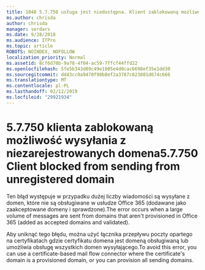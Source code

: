 ```yaml
---
title: 1048 5.7.750 usługa jest niedostępna. Klient zablokowaną możliwość wysyłania z niezarejestrowanych domen
ms.author: chrisda
author: chrisda
manager: serdars
ms.date: 9/28/2018
ms.audience: ITPro
ms.topic: article
ROBOTS: NOINDEX, NOFOLLOW
localization_priority: Normal
ms.assetid: 8cf6d70b-9a78-4f04-ac59-7ffcf44ffd22
ms.openlocfilehash: 5fe5b343d89c49e1805e4d0cac6698ef35e1dd30
ms.sourcegitcommit: dd43cc0a9470f98b8ef2a3787c823801d674c666
ms.translationtype: MT
ms.contentlocale: pl-PL
ms.lasthandoff: 02/12/2019
ms.locfileid: "29921934"
---
```

# <a name="57750-client-blocked-from-sending-from-unregistered-domain"></a><span data-ttu-id="58444-103">5.7.750 klienta zablokowaną możliwość wysyłania z niezarejestrowanych domena</span><span class="sxs-lookup"><span data-stu-id="58444-103">5.7.750 Client blocked from sending from unregistered domain</span></span>

<span data-ttu-id="58444-104">Ten błąd występuje w przypadku dużej liczby wiadomości są wysyłane z domen, które nie są obsługiwane w usłudze Office 365 (dodawane jako zaakceptowane domeny i sprawdzone).</span><span class="sxs-lookup"><span data-stu-id="58444-104">The error occurs when a large volume of messages are sent from domains that aren't provisioned in Office 365 (added as accepted domains and validated).</span></span>
  
<span data-ttu-id="58444-105">Aby uniknąć tego błędu, można użyć łącznika przepływu poczty opartego na certyfikatach gdzie certyfikatu domena jest domeną obsługiwaną lub umożliwia obsługę wszystkich domen wysyłającego.</span><span class="sxs-lookup"><span data-stu-id="58444-105">To avoid this error, you can use a certificate-based mail flow connector where the certificate's domain is a provisioned domain, or you can provision all sending domains.</span></span>
  

